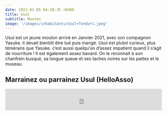 ```yaml
---
date: 2021-01-05 04:20:35 +0300
title: Usul
subtitle: Mouton
image: '/images/inhabitants/Usul+Tondu+1.jpeg'
---
```


Usul est un jeune mouton arrivé en Janvier 2021, avec son compagnon Yasuke. Il devait bientôt être tué puis mangé. Usul est plutot curieux, plus téméraire que Yasuke. c’est aussi quelqu’un d’assez impatient quand il s’agit de nourriture ! Il est également assez bavard. On le reconnait à son chanfrein busqué, sa longue queue et ses taches noires sur les pattes et le museau.

## Marrainez ou parrainez Usul (HelloAsso)

<iframe id="haWidget" allowtransparency="true" src="https://www.helloasso.com/associations/mallouestan-association/formulaires/1/widget-bouton" style="width: 100%; height: 70px; border: none;"></iframe>